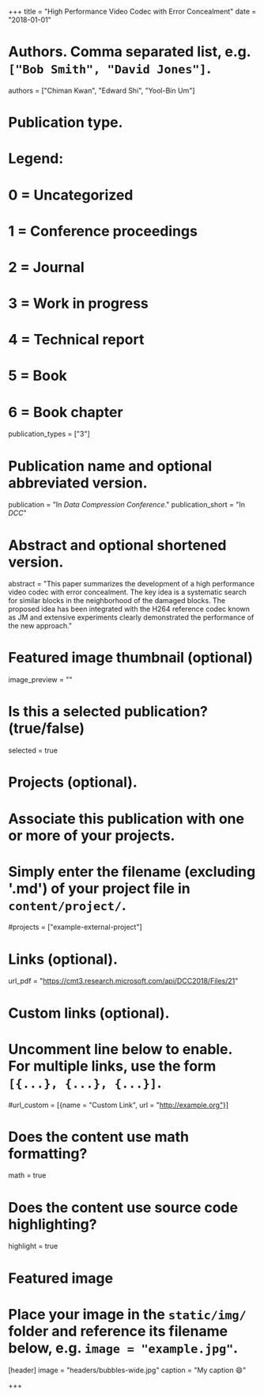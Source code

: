 +++
title = "High Performance Video Codec with Error Concealment"
date = "2018-01-01"

# Authors. Comma separated list, e.g. `["Bob Smith", "David Jones"]`.
authors = ["Chiman Kwan", "Edward Shi", "Yool-Bin Um"]

# Publication type.
# Legend:
# 0 = Uncategorized
# 1 = Conference proceedings
# 2 = Journal
# 3 = Work in progress
# 4 = Technical report
# 5 = Book
# 6 = Book chapter
publication_types = ["3"]

# Publication name and optional abbreviated version.
publication = "In *Data Compression Conference*."
publication_short = "In *DCC*"

# Abstract and optional shortened version.
abstract = "This paper summarizes the development of a high performance video codec with error concealment. The key idea is a systematic search for similar blocks in the neighborhood of the damaged blocks. The proposed idea has been integrated with the H264 reference codec known as JM and extensive experiments clearly demonstrated the performance of the new approach."

# Featured image thumbnail (optional)
image_preview = ""

# Is this a selected publication? (true/false)
selected = true

# Projects (optional).
#   Associate this publication with one or more of your projects.
#   Simply enter the filename (excluding '.md') of your project file in `content/project/`.
#projects = ["example-external-project"]

# Links (optional).
url_pdf = "https://cmt3.research.microsoft.com/api/DCC2018/Files/21"

# Custom links (optional).
#   Uncomment line below to enable. For multiple links, use the form `[{...}, {...}, {...}]`.
#url_custom = [{name = "Custom Link", url = "http://example.org"}]

# Does the content use math formatting?
math = true

# Does the content use source code highlighting?
highlight = true

# Featured image
# Place your image in the `static/img/` folder and reference its filename below, e.g. `image = "example.jpg"`.
[header]
image = "headers/bubbles-wide.jpg"
caption = "My caption :smile:"

+++
